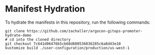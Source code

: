 # Manifest Hydration

To hydrate the manifests in this repository, run the following commands:

```shell
git clone https://github.com/zachaller/argocon-gitops-promoter-hydrate-demo
# cd into the cloned directory
git checkout 7c641d06476b5cb68d600536036285c6a8d43e10
kustomize build ./user-configuration/production/us-west-1
```
